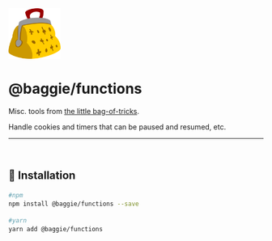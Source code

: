 <img alt="Baggie logo" src="https://github.com/bag-of-tricks/baggie/raw/master/media/baggie.svg" height="100" />

<h1>@baggie/functions</h1>

Misc. tools from [the little bag-of-tricks](https://github.com/bag-of-tricks/baggie#readme).

Handle cookies and timers that can be paused and resumed, etc.
<hr>
<br>

## 🚀 Installation
```bash
#npm
npm install @baggie/functions --save

#yarn
yarn add @baggie/functions
```
